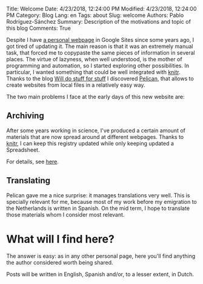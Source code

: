 Title: Welcome
Date: 4/23/2018, 12:24:00 PM
Modified: 4/23/2018, 12:24:00 PM
Category: Blog
Lang: en
Tags: about
Slug: welcome
Authors: Pablo Rodríguez-Sánchez
Summary: Description of the motivations and topic of this blog
Comments: True

Despite I have [a personal webpage](https://sites.google.com/site/pablorodriguezsanchez/) in Google Sites since some years ago, I got tired of updating it. The main reason is that it was an extremely manual task, that forced me to copypaste the same pieces of information in several places. The virtue of lazyness, when well understood, is the mother of programming and automation, so I started exploring other possibilities. In particular, I wanted something that could be well integrated with [knitr](https://yihui.name/knitr/). Thanks to the blog [Will do stuff for stuff](https://rinzewind.org/blog-en/) I discovered [Pelican](https://blog.getpelican.com), that allows to create websites from local files in a relatively easy way.

The two main problems I face at the early days of this new website are:

## Archiving
After some years working in science, I've produced a certain amount of materials that are now spread around at different webpages. Thanks to [knitr](https://yihui.name/knitr/), I can keep this registry updated while only keeping updated a Spreadsheet.

For details, see [here](https://github.com/PabRod/academic-record).

## Translating
Pelican gave me a nice surprise: it manages translations very well. This is specially relevant for me, because most of my work before my emigration to the Netherlands is written in Spanish. On the mid term, I hope to translate those materials whom I consider most relevant.

# What will I find here?
The answer is easy: as in any other personal page, here you'll find anything the author considered worth being shared.

Posts will be written in English, Spanish and/or, to a lesser extent, in Dutch.
